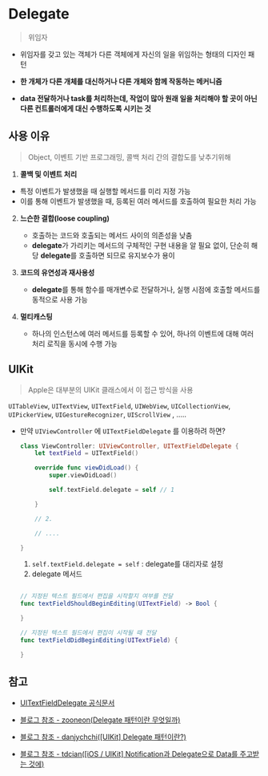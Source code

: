 # Delegate

> 위임자

- 위임자를 갖고 있는 객체가 다른 객체에게 자신의 일을 위임하는 형태의 디자인 패턴

- **한 개체가 다른 개체를 대신하거나 다른 개체와 함께 작동하는 메커니즘**

- **data 전달하거나 task를 처리하는데, 작업이 많아 원래 일을 처리해야 할 곳이 아닌 다른 컨트롤러에게 대신 수행하도록 시키는 것**

## 사용 이유

> Object, 이벤트 기반 프로그래밍, 콜백 처리 간의 결합도를 낮추기위해

1. **콜백 및 이벤트 처리**

- 특정 이벤트가 발생했을 때 실행할 메서드를 미리 지정 가능
- 이를 통해 이벤트가 발생했을 때, 등록된 여러 메서드를 호출하여 필요한 처리 가능
  <br/>

2. **느슨한 결합(loose coupling)**

   - 호출하는 코드와 호출되는 메서드 사이의 의존성을 낮춤
   - **delegate**가 가리키는 메서드의 구체적인 구현 내용을 알 필요 없이, 단순히 해당 **delegate**를 호출하면 되므로 유지보수가 용이
     <br/>

3. **코드의 유연성과 재사용성**

   - **delegate**를 통해 함수를 매개변수로 전달하거나, 실행 시점에 호출할 메서드를 동적으로 사용 가능
     <br/>

4. **멀티캐스팅**
   - 하나의 인스턴스에 여러 메서드를 등록할 수 있어, 하나의 이벤트에 대해 여러 처리 로직을 동시에 수행 가능
     <br/>

## UIKit

> Apple은 대부분의 UIKit 클래스에서 이 접근 방식을 사용

`UITableView`, `UITextView`, `UITextField`, `UIWebView`, `UICollectionView`, `UIPickerView`, `UIGestureRecognizer`, `UIScrollView` , .....

- 만약 `UIViewController` 에 `UITextFieldDelegate` 를 이용하려 하면?

  ```swift
  class ViewController: UIViewController, UITextFieldDelegate {
      let textField = UITextField()

      override func viewDidLoad() {
          super.viewDidLoad()

          self.textField.delegate = self // 1

      }

      // 2.

      // ....

  }
  ```

  1. `self.textField.delegate = self` : delegate를 대리자로 설정
  2. delegate 메서드
     <br/>

  ```swift

  // 지정된 텍스트 필드에서 편집을 시작할지 여부를 전달
  func textFieldShouldBeginEditing(UITextField) -> Bool {

  }

  // 지정된 텍스트 필드에서 편집이 시작될 때 전달
  func textFieldDidBeginEditing(UITextField) {

  }
  ```

## 참고

- [UITextFieldDelegate 공식문서](https://developer.apple.com/documentation/uikit/uitextfielddelegate)

- [블로그 참조 - zooneon(Delegate 패턴이란 무엇일까)](https://velog.io/@zooneon/Delegate-패턴이란-무엇일까)

- [블로그 참조 - danjychchi([UIKit] Delegate 패턴이란?)](https://velog.io/@danjychchi/UIKit-Delegate-%ED%8C%A8%ED%84%B4%EC%9D%B4%EB%9E%80)

- [블로그 참조 - tdcian([iOS / UIKit] Notification과 Delegate으로 Data를 주고받는 것에)](https://tdcian.tistory.com/357)

